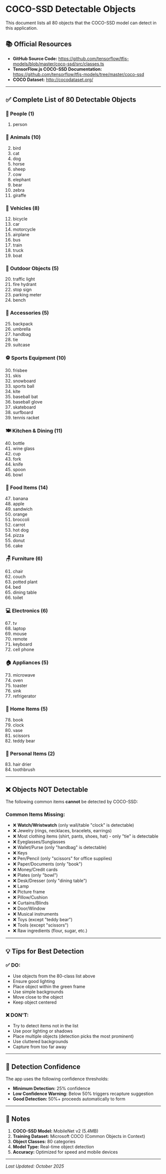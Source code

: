 # COCO-SSD Detectable Objects

This document lists all 80 objects that the COCO-SSD model can detect in this application.

## 📚 Official Resources

- **GitHub Source Code:** https://github.com/tensorflow/tfjs-models/blob/master/coco-ssd/src/classes.ts
- **TensorFlow.js COCO-SSD Documentation:** https://github.com/tensorflow/tfjs-models/tree/master/coco-ssd
- **COCO Dataset:** http://cocodataset.org/

---

## ✅ Complete List of 80 Detectable Objects

### 👤 People (1)
1. person

### 🐾 Animals (10)
2. bird
3. cat
4. dog
5. horse
6. sheep
7. cow
8. elephant
9. bear
10. zebra
11. giraffe

### 🚗 Vehicles (8)
12. bicycle
13. car
14. motorcycle
15. airplane
16. bus
17. train
18. truck
19. boat

### 🚦 Outdoor Objects (5)
20. traffic light
21. fire hydrant
22. stop sign
23. parking meter
24. bench

### 🎒 Accessories (5)
25. backpack
26. umbrella
27. handbag
28. tie
29. suitcase

### ⚽ Sports Equipment (10)
30. frisbee
31. skis
32. snowboard
33. sports ball
34. kite
35. baseball bat
36. baseball glove
37. skateboard
38. surfboard
39. tennis racket

### 🍽️ Kitchen & Dining (11)
40. bottle
41. wine glass
42. cup
43. fork
44. knife
45. spoon
46. bowl

### 🍎 Food Items (14)
47. banana
48. apple
49. sandwich
50. orange
51. broccoli
52. carrot
53. hot dog
54. pizza
55. donut
56. cake

### 🪑 Furniture (6)
61. chair
62. couch
63. potted plant
64. bed
65. dining table
66. toilet

### 💻 Electronics (6)
67. tv
68. laptop
69. mouse
70. remote
71. keyboard
72. cell phone

### 🏠 Appliances (5)
73. microwave
74. oven
75. toaster
76. sink
77. refrigerator

### 📖 Home Items (5)
78. book
79. clock
80. vase
81. scissors
82. teddy bear

### 🧴 Personal Items (2)
83. hair drier
84. toothbrush

---

## ❌ Objects NOT Detectable

The following common items **cannot** be detected by COCO-SSD:

### Common Items Missing:
- ❌ **Watch/Wristwatch** (only wall/table "clock" is detectable)
- ❌ Jewelry (rings, necklaces, bracelets, earrings)
- ❌ Most clothing items (shirt, pants, shoes, hat) - only "tie" is detectable
- ❌ Eyeglasses/Sunglasses
- ❌ Wallet/Purse (only "handbag" is detectable)
- ❌ Keys
- ❌ Pen/Pencil (only "scissors" for office supplies)
- ❌ Paper/Documents (only "book")
- ❌ Money/Credit cards
- ❌ Plates (only "bowl")
- ❌ Desk/Dresser (only "dining table")
- ❌ Lamp
- ❌ Picture frame
- ❌ Pillow/Cushion
- ❌ Curtains/Blinds
- ❌ Door/Window
- ❌ Musical instruments
- ❌ Toys (except "teddy bear")
- ❌ Tools (except "scissors")
- ❌ Raw ingredients (flour, sugar, etc.)

---

## 💡 Tips for Best Detection

### ✅ DO:
- Use objects from the 80-class list above
- Ensure good lighting
- Place object within the green frame
- Use simple backgrounds
- Move close to the object
- Keep object centered

### ❌ DON'T:
- Try to detect items not in the list
- Use poor lighting or shadows
- Place multiple objects (detection picks the most prominent)
- Use cluttered backgrounds
- Capture from too far away

---

## 🎯 Detection Confidence

The app uses the following confidence thresholds:

- **Minimum Detection:** 25% confidence
- **Low Confidence Warning:** Below 50% triggers recapture suggestion
- **Good Detection:** 50%+ proceeds automatically to form

---

## 📝 Notes

1. **COCO-SSD Model:** MobileNet v2 (5.4MB)
2. **Training Dataset:** Microsoft COCO (Common Objects in Context)
3. **Object Classes:** 80 categories
4. **Model Type:** Real-time object detection
5. **Accuracy:** Optimized for speed and mobile devices

---

*Last Updated: October 2025*


